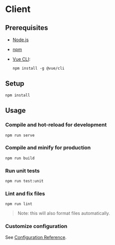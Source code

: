 # Client

## Prerequisites

- [Node.js](https://nodejs.org/en/)
- [npm](https://www.npmjs.com/)
- [Vue CLI](https://cli.vuejs.org/):

    ```
    npm install -g @vue/cli
    ```

## Setup
```
npm install
```

## Usage

### Compile and hot-reload for development
```
npm run serve
```

### Compile and minify for production
```
npm run build
```

### Run unit tests
```
npm run test:unit
```

### Lint and fix files
```
npm run lint
```

> Note: this will also format files automatically.

### Customize configuration

See [Configuration Reference](https://cli.vuejs.org/config/).
